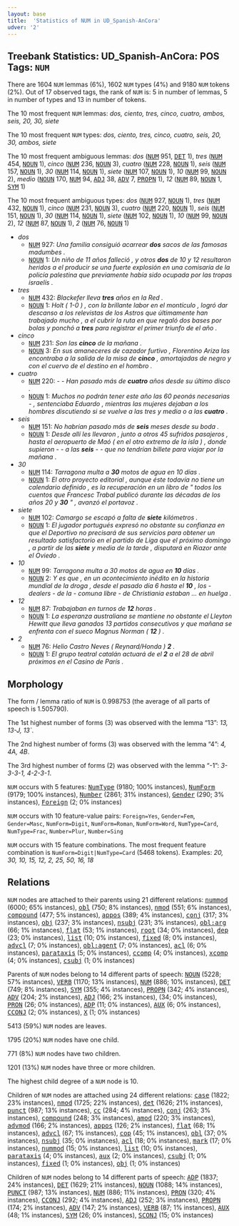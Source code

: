 ```yaml
---
layout: base
title:  'Statistics of NUM in UD_Spanish-AnCora'
udver: '2'
---
```


## Treebank Statistics: UD_Spanish-AnCora: POS Tags: `NUM`

There are 1604 `NUM` lemmas (6%), 1602 `NUM` types (4%) and 9180 `NUM` tokens (2%).
Out of 17 observed tags, the rank of `NUM` is: 5 in number of lemmas, 5 in number of types and 13 in number of tokens.

The 10 most frequent `NUM` lemmas: <em>dos, ciento, tres, cinco, cuatro, ambos, seis, 20, 30, siete</em>

The 10 most frequent `NUM` types:  <em>dos, ciento, tres, cinco, cuatro, seis, 20, 30, ambos, siete</em>

The 10 most frequent ambiguous lemmas: <em>dos</em> (<tt><a href="es_ancora-pos-NUM.html">NUM</a></tt> 951, <tt><a href="es_ancora-pos-DET.html">DET</a></tt> 1), <em>tres</em> (<tt><a href="es_ancora-pos-NUM.html">NUM</a></tt> 454, <tt><a href="es_ancora-pos-NOUN.html">NOUN</a></tt> 1), <em>cinco</em> (<tt><a href="es_ancora-pos-NUM.html">NUM</a></tt> 236, <tt><a href="es_ancora-pos-NOUN.html">NOUN</a></tt> 3), <em>cuatro</em> (<tt><a href="es_ancora-pos-NUM.html">NUM</a></tt> 228, <tt><a href="es_ancora-pos-NOUN.html">NOUN</a></tt> 1), <em>seis</em> (<tt><a href="es_ancora-pos-NUM.html">NUM</a></tt> 157, <tt><a href="es_ancora-pos-NOUN.html">NOUN</a></tt> 1), <em>30</em> (<tt><a href="es_ancora-pos-NUM.html">NUM</a></tt> 114, <tt><a href="es_ancora-pos-NOUN.html">NOUN</a></tt> 1), <em>siete</em> (<tt><a href="es_ancora-pos-NUM.html">NUM</a></tt> 107, <tt><a href="es_ancora-pos-NOUN.html">NOUN</a></tt> 1), <em>10</em> (<tt><a href="es_ancora-pos-NUM.html">NUM</a></tt> 99, <tt><a href="es_ancora-pos-NOUN.html">NOUN</a></tt> 2), <em>medio</em> (<tt><a href="es_ancora-pos-NOUN.html">NOUN</a></tt> 170, <tt><a href="es_ancora-pos-NUM.html">NUM</a></tt> 94, <tt><a href="es_ancora-pos-ADJ.html">ADJ</a></tt> 38, <tt><a href="es_ancora-pos-ADV.html">ADV</a></tt> 7, <tt><a href="es_ancora-pos-PROPN.html">PROPN</a></tt> 1), <em>12</em> (<tt><a href="es_ancora-pos-NUM.html">NUM</a></tt> 89, <tt><a href="es_ancora-pos-NOUN.html">NOUN</a></tt> 1, <tt><a href="es_ancora-pos-SYM.html">SYM</a></tt> 1)

The 10 most frequent ambiguous types:  <em>dos</em> (<tt><a href="es_ancora-pos-NUM.html">NUM</a></tt> 927, <tt><a href="es_ancora-pos-NOUN.html">NOUN</a></tt> 1), <em>tres</em> (<tt><a href="es_ancora-pos-NUM.html">NUM</a></tt> 432, <tt><a href="es_ancora-pos-NOUN.html">NOUN</a></tt> 1), <em>cinco</em> (<tt><a href="es_ancora-pos-NUM.html">NUM</a></tt> 231, <tt><a href="es_ancora-pos-NOUN.html">NOUN</a></tt> 3), <em>cuatro</em> (<tt><a href="es_ancora-pos-NUM.html">NUM</a></tt> 220, <tt><a href="es_ancora-pos-NOUN.html">NOUN</a></tt> 1), <em>seis</em> (<tt><a href="es_ancora-pos-NUM.html">NUM</a></tt> 151, <tt><a href="es_ancora-pos-NOUN.html">NOUN</a></tt> 1), <em>30</em> (<tt><a href="es_ancora-pos-NUM.html">NUM</a></tt> 114, <tt><a href="es_ancora-pos-NOUN.html">NOUN</a></tt> 1), <em>siete</em> (<tt><a href="es_ancora-pos-NUM.html">NUM</a></tt> 102, <tt><a href="es_ancora-pos-NOUN.html">NOUN</a></tt> 1), <em>10</em> (<tt><a href="es_ancora-pos-NUM.html">NUM</a></tt> 99, <tt><a href="es_ancora-pos-NOUN.html">NOUN</a></tt> 2), <em>12</em> (<tt><a href="es_ancora-pos-NUM.html">NUM</a></tt> 87, <tt><a href="es_ancora-pos-NOUN.html">NOUN</a></tt> 1), <em>2</em> (<tt><a href="es_ancora-pos-NUM.html">NUM</a></tt> 76, <tt><a href="es_ancora-pos-NOUN.html">NOUN</a></tt> 1)


* <em>dos</em>
  * <tt><a href="es_ancora-pos-NUM.html">NUM</a></tt> 927: <em>Una familia consiguió acarrear <b>dos</b> sacos de las famosas madumbes .</em>
  * <tt><a href="es_ancora-pos-NOUN.html">NOUN</a></tt> 1: <em>Un niño de 11 años falleció , y otros <b>dos</b> de 10 y 12 resultaron heridos a el producir se una fuerte explosión en una comisaría de la policía palestina que previamente había sido ocupada por las tropas israelís .</em>
* <em>tres</em>
  * <tt><a href="es_ancora-pos-NUM.html">NUM</a></tt> 432: <em>Blackefer lleva <b>tres</b> años en la Red .</em>
  * <tt><a href="es_ancora-pos-NOUN.html">NOUN</a></tt> 1: <em>Holt ( 1-0 ) , con la brillante labor en el montículo , logró dar descanso a los relevistas de los Astros que últimamente han trabajado mucho , a el cubrir la ruta en que regaló dos bases por bolas y ponchó a <b>tres</b> para registrar el primer triunfo de el año .</em>
* <em>cinco</em>
  * <tt><a href="es_ancora-pos-NUM.html">NUM</a></tt> 231: <em>Son las <b>cinco</b> de la mañana .</em>
  * <tt><a href="es_ancora-pos-NOUN.html">NOUN</a></tt> 3: <em>En sus amaneceres de cazador furtivo , Florentino Ariza las encontraba a la salida de la misa de <b>cinco</b> , amortajadas de negro y con el cuervo de el destino en el hombro .</em>
* <em>cuatro</em>
  * <tt><a href="es_ancora-pos-NUM.html">NUM</a></tt> 220: <em>- - Han pasado más de <b>cuatro</b> años desde su último disco .</em>
  * <tt><a href="es_ancora-pos-NOUN.html">NOUN</a></tt> 1: <em>Muchos no podrán tener este año las 60 peonás necesarias - , sentenciaba Eduardo , mientras las mujeres dejaban a los hombres discutiendo si se vuelve a las tres y media o a las <b>cuatro</b> .</em>
* <em>seis</em>
  * <tt><a href="es_ancora-pos-NUM.html">NUM</a></tt> 151: <em>No habrían pasado más de <b>seis</b> meses desde su boda .</em>
  * <tt><a href="es_ancora-pos-NOUN.html">NOUN</a></tt> 1: <em>Desde allí les llevaron , junto a otros 45 sufridos pasajeros , hasta el aeropuerto de Maó ( en el otro extremo de la isla ) , donde supieron - - a las <b>seis</b> - - que no tendrían billete para viajar por la mañana .</em>
* <em>30</em>
  * <tt><a href="es_ancora-pos-NUM.html">NUM</a></tt> 114: <em>Tarragona multa a <b>30</b> motos de agua en 10 días .</em>
  * <tt><a href="es_ancora-pos-NOUN.html">NOUN</a></tt> 1: <em>El otro proyecto editorial , aunque éste todavía no tiene un calendario definido , es la recuperación en un libro de " todos los cuentos que Francesc Trabal publicó durante las décadas de los años 20 y <b>30</b> " , avanzó el portavoz .</em>
* <em>siete</em>
  * <tt><a href="es_ancora-pos-NUM.html">NUM</a></tt> 102: <em>Camargo se escapó a falta de <b>siete</b> kilómetros .</em>
  * <tt><a href="es_ancora-pos-NOUN.html">NOUN</a></tt> 1: <em>El jugador portugués expresó no obstante su confianza en que el Deportivo no precisará de sus servicios para obtener un resultado satisfactorio en el partido de Liga que el próximo domingo , a partir de las <b>siete</b> y media de la tarde , disputará en Riazor ante el Oviedo .</em>
* <em>10</em>
  * <tt><a href="es_ancora-pos-NUM.html">NUM</a></tt> 99: <em>Tarragona multa a 30 motos de agua en <b>10</b> días .</em>
  * <tt><a href="es_ancora-pos-NOUN.html">NOUN</a></tt> 2: <em>Y es que , en un acontecimiento inédito en la historia mundial de la droga , desde el pasado día 6 hasta el <b>10</b> , los - dealers - de la - comuna libre - de Christiania estaban ... en huelga .</em>
* <em>12</em>
  * <tt><a href="es_ancora-pos-NUM.html">NUM</a></tt> 87: <em>Trabajaban en turnos de <b>12</b> horas .</em>
  * <tt><a href="es_ancora-pos-NOUN.html">NOUN</a></tt> 1: <em>La esperanza australiana se mantiene no obstante el Lleyton Hewitt que lleva ganados 13 partidos consecutivos y que mañana se enfrenta con el sueco Magnus Norman ( <b>12</b> ) .</em>
* <em>2</em>
  * <tt><a href="es_ancora-pos-NUM.html">NUM</a></tt> 76: <em>Helio Castro Neves ( Reynard/Honda ) <b>2</b> .</em>
  * <tt><a href="es_ancora-pos-NOUN.html">NOUN</a></tt> 1: <em>El grupo teatral catalán actuará de el <b>2</b> a el 28 de abril próximos en el Casino de París .</em>

## Morphology

The form / lemma ratio of `NUM` is 0.998753 (the average of all parts of speech is 1.505790).

The 1st highest number of forms (3) was observed with the lemma “13”: <em>13, 13-J, 13`</em>.

The 2nd highest number of forms (3) was observed with the lemma “4”: <em>4, 4A, 4B</em>.

The 3rd highest number of forms (2) was observed with the lemma “-1”: <em>3-3-3-1, 4-2-3-1</em>.

`NUM` occurs with 5 features: <tt><a href="es_ancora-feat-NumType.html">NumType</a></tt> (9180; 100% instances), <tt><a href="es_ancora-feat-NumForm.html">NumForm</a></tt> (9179; 100% instances), <tt><a href="es_ancora-feat-Number.html">Number</a></tt> (2861; 31% instances), <tt><a href="es_ancora-feat-Gender.html">Gender</a></tt> (290; 3% instances), <tt><a href="es_ancora-feat-Foreign.html">Foreign</a></tt> (2; 0% instances)

`NUM` occurs with 10 feature-value pairs: `Foreign=Yes`, `Gender=Fem`, `Gender=Masc`, `NumForm=Digit`, `NumForm=Roman`, `NumForm=Word`, `NumType=Card`, `NumType=Frac`, `Number=Plur`, `Number=Sing`

`NUM` occurs with 15 feature combinations.
The most frequent feature combination is `NumForm=Digit|NumType=Card` (5468 tokens).
Examples: <em>20, 30, 10, 15, 12, 2, 25, 50, 16, 18</em>


## Relations

`NUM` nodes are attached to their parents using 21 different relations: <tt><a href="es_ancora-dep-nummod.html">nummod</a></tt> (6000; 65% instances), <tt><a href="es_ancora-dep-obl.html">obl</a></tt> (750; 8% instances), <tt><a href="es_ancora-dep-nmod.html">nmod</a></tt> (551; 6% instances), <tt><a href="es_ancora-dep-compound.html">compound</a></tt> (477; 5% instances), <tt><a href="es_ancora-dep-appos.html">appos</a></tt> (389; 4% instances), <tt><a href="es_ancora-dep-conj.html">conj</a></tt> (317; 3% instances), <tt><a href="es_ancora-dep-obj.html">obj</a></tt> (237; 3% instances), <tt><a href="es_ancora-dep-nsubj.html">nsubj</a></tt> (231; 3% instances), <tt><a href="es_ancora-dep-obl-arg.html">obl:arg</a></tt> (66; 1% instances), <tt><a href="es_ancora-dep-flat.html">flat</a></tt> (53; 1% instances), <tt><a href="es_ancora-dep-root.html">root</a></tt> (34; 0% instances), <tt><a href="es_ancora-dep-dep.html">dep</a></tt> (23; 0% instances), <tt><a href="es_ancora-dep-list.html">list</a></tt> (10; 0% instances), <tt><a href="es_ancora-dep-fixed.html">fixed</a></tt> (8; 0% instances), <tt><a href="es_ancora-dep-advcl.html">advcl</a></tt> (7; 0% instances), <tt><a href="es_ancora-dep-obl-agent.html">obl:agent</a></tt> (7; 0% instances), <tt><a href="es_ancora-dep-acl.html">acl</a></tt> (6; 0% instances), <tt><a href="es_ancora-dep-parataxis.html">parataxis</a></tt> (5; 0% instances), <tt><a href="es_ancora-dep-ccomp.html">ccomp</a></tt> (4; 0% instances), <tt><a href="es_ancora-dep-xcomp.html">xcomp</a></tt> (4; 0% instances), <tt><a href="es_ancora-dep-csubj.html">csubj</a></tt> (1; 0% instances)

Parents of `NUM` nodes belong to 14 different parts of speech: <tt><a href="es_ancora-pos-NOUN.html">NOUN</a></tt> (5228; 57% instances), <tt><a href="es_ancora-pos-VERB.html">VERB</a></tt> (1170; 13% instances), <tt><a href="es_ancora-pos-NUM.html">NUM</a></tt> (886; 10% instances), <tt><a href="es_ancora-pos-DET.html">DET</a></tt> (749; 8% instances), <tt><a href="es_ancora-pos-SYM.html">SYM</a></tt> (355; 4% instances), <tt><a href="es_ancora-pos-PROPN.html">PROPN</a></tt> (342; 4% instances), <tt><a href="es_ancora-pos-ADV.html">ADV</a></tt> (204; 2% instances), <tt><a href="es_ancora-pos-ADJ.html">ADJ</a></tt> (166; 2% instances),  (34; 0% instances), <tt><a href="es_ancora-pos-PRON.html">PRON</a></tt> (26; 0% instances), <tt><a href="es_ancora-pos-ADP.html">ADP</a></tt> (11; 0% instances), <tt><a href="es_ancora-pos-AUX.html">AUX</a></tt> (6; 0% instances), <tt><a href="es_ancora-pos-CCONJ.html">CCONJ</a></tt> (2; 0% instances), <tt><a href="es_ancora-pos-X.html">X</a></tt> (1; 0% instances)

5413 (59%) `NUM` nodes are leaves.

1795 (20%) `NUM` nodes have one child.

771 (8%) `NUM` nodes have two children.

1201 (13%) `NUM` nodes have three or more children.

The highest child degree of a `NUM` node is 10.

Children of `NUM` nodes are attached using 24 different relations: <tt><a href="es_ancora-dep-case.html">case</a></tt> (1822; 23% instances), <tt><a href="es_ancora-dep-nmod.html">nmod</a></tt> (1725; 22% instances), <tt><a href="es_ancora-dep-det.html">det</a></tt> (1626; 21% instances), <tt><a href="es_ancora-dep-punct.html">punct</a></tt> (987; 13% instances), <tt><a href="es_ancora-dep-cc.html">cc</a></tt> (284; 4% instances), <tt><a href="es_ancora-dep-conj.html">conj</a></tt> (263; 3% instances), <tt><a href="es_ancora-dep-compound.html">compound</a></tt> (248; 3% instances), <tt><a href="es_ancora-dep-amod.html">amod</a></tt> (220; 3% instances), <tt><a href="es_ancora-dep-advmod.html">advmod</a></tt> (166; 2% instances), <tt><a href="es_ancora-dep-appos.html">appos</a></tt> (126; 2% instances), <tt><a href="es_ancora-dep-flat.html">flat</a></tt> (68; 1% instances), <tt><a href="es_ancora-dep-advcl.html">advcl</a></tt> (67; 1% instances), <tt><a href="es_ancora-dep-cop.html">cop</a></tt> (45; 1% instances), <tt><a href="es_ancora-dep-obl.html">obl</a></tt> (37; 0% instances), <tt><a href="es_ancora-dep-nsubj.html">nsubj</a></tt> (35; 0% instances), <tt><a href="es_ancora-dep-acl.html">acl</a></tt> (18; 0% instances), <tt><a href="es_ancora-dep-mark.html">mark</a></tt> (17; 0% instances), <tt><a href="es_ancora-dep-nummod.html">nummod</a></tt> (15; 0% instances), <tt><a href="es_ancora-dep-list.html">list</a></tt> (10; 0% instances), <tt><a href="es_ancora-dep-parataxis.html">parataxis</a></tt> (4; 0% instances), <tt><a href="es_ancora-dep-aux.html">aux</a></tt> (2; 0% instances), <tt><a href="es_ancora-dep-csubj.html">csubj</a></tt> (1; 0% instances), <tt><a href="es_ancora-dep-fixed.html">fixed</a></tt> (1; 0% instances), <tt><a href="es_ancora-dep-obj.html">obj</a></tt> (1; 0% instances)

Children of `NUM` nodes belong to 14 different parts of speech: <tt><a href="es_ancora-pos-ADP.html">ADP</a></tt> (1837; 24% instances), <tt><a href="es_ancora-pos-DET.html">DET</a></tt> (1629; 21% instances), <tt><a href="es_ancora-pos-NOUN.html">NOUN</a></tt> (1088; 14% instances), <tt><a href="es_ancora-pos-PUNCT.html">PUNCT</a></tt> (987; 13% instances), <tt><a href="es_ancora-pos-NUM.html">NUM</a></tt> (886; 11% instances), <tt><a href="es_ancora-pos-PRON.html">PRON</a></tt> (320; 4% instances), <tt><a href="es_ancora-pos-CCONJ.html">CCONJ</a></tt> (292; 4% instances), <tt><a href="es_ancora-pos-ADJ.html">ADJ</a></tt> (252; 3% instances), <tt><a href="es_ancora-pos-PROPN.html">PROPN</a></tt> (174; 2% instances), <tt><a href="es_ancora-pos-ADV.html">ADV</a></tt> (147; 2% instances), <tt><a href="es_ancora-pos-VERB.html">VERB</a></tt> (87; 1% instances), <tt><a href="es_ancora-pos-AUX.html">AUX</a></tt> (48; 1% instances), <tt><a href="es_ancora-pos-SYM.html">SYM</a></tt> (26; 0% instances), <tt><a href="es_ancora-pos-SCONJ.html">SCONJ</a></tt> (15; 0% instances)

